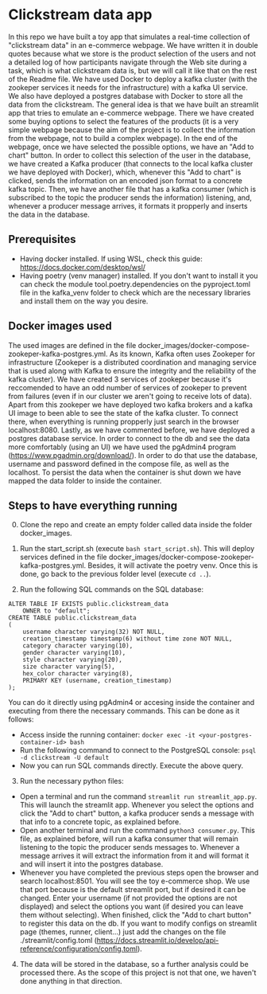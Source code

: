 # Clickstream data app

In this repo we have built a toy app that simulates a real-time collection of "clickstream data" in an e-commerce webpage. We have written it in double quotes because what we store is the product selection of the users and not a detailed log of how participants navigate through the Web site during a task, which is what clickstream data is, but we will call it like that on the rest of the Readme file. We have used Docker to deploy a kafka cluster (with the zookeper services it needs for the infrastructure) with a kafka UI service. We also have deployed a postgres database with Docker to store all the data from the clickstream. The general idea is that we have built an streamlit app that tries to emulate an e-commerce webpage. There we have created some buying options to select the features of the products (it is a very simple webpage because the aim of the project is to collect the information from the webpage, not to build a complex webpage). In the end of the webpage, once we have selected the possible options, we have an "Add to chart" button. In order to collect this selection of the user in the database, we have created a Kafka producer (that connects to the local kafka cluster we have deployed with Docker), which, whenever this "Add to chart" is clicked, sends the information on an encoded json format to a concrete kafka topic. Then, we have another file that has a kafka consumer (which is subscribed to the topic the producer sends the information) listening, and, whenever a producer message arrives, it formats it propperly and inserts the data in the database.

## Prerequisites

* Having docker installed. If using WSL, check this guide: https://docs.docker.com/desktop/wsl/
* Having poetry (venv manager) installed. If you don't want to install it you can check the module tool.poetry.dependencies on the pyproject.toml file in the kafka_venv folder to check which are the necessary libraries and install them on the way you desire.

## Docker images used

The used images are defined in the file docker_images/docker-compose-zookeper-kafka-postgres.yml. As its known, Kafka often uses Zookeper for infrastructure (Zookeper is a distributed coordination and managing service that is used along with Kafka to ensure the integrity and the reliability of the kafka cluster). We have created 3 services of zookeper because it's reccomended to have an odd number of services of zookeper to prevent from failures (even if in our cluster we aren't going to receive lots of data). Apart from this zookeper we have deployed two kafka brokers and a kafka UI image to been able to see the state of the kafka cluster. To connect there, when everything is running propperly just search in the browser localhost:8080. Lastly, as we have commented before, we have deployed a postgres database service. In order to connect to the db and see the data more comfortably (using an UI) we have used the pgAdmin4 program (https://www.pgadmin.org/download/). In order to do that use the database, username and password defined in the compose file, as well as the localhost. To persist the data when the container is shut down we have mapped the data folder to inside the container.


## Steps to have everything running

0) Clone the repo and create an empty folder called data inside the folder docker_images.

1) Run the start_script.sh (execute ```bash start_script.sh```). This will deploy services defined in the file docker_images/docker-compose-zookeper-kafka-postgres.yml. Besides, it will activate the poetry venv. Once this is done, go back to the previous folder level (execute ```cd ..```).

2) Run the following SQL commands on the SQL database:

```
ALTER TABLE IF EXISTS public.clickstream_data
    OWNER to "default";
CREATE TABLE public.clickstream_data
(
    username character varying(32) NOT NULL,
    creation_timestamp timestamp(6) without time zone NOT NULL,
    category character varying(10),
    gender character varying(10),
    style character varying(20),
    size character varying(5),
    hex_color character varying(8),
    PRIMARY KEY (username, creation_timestamp)
);
```

You can do it directly using pgAdmin4 or accesing inside the container and executing from there the necessary commands. This can be done as it follows: 

* Access inside the running container: ```docker exec -it <your-postgres-container-id> bash```
* Run the following command to connect to the PostgreSQL console: ```psql -d clickstream -U default```
* Now you can run SQL commands directly. Execute the above query. 

3) Run the necessary python files:
* Open a terminal and run the command ```streamlit run streamlit_app.py```. This will launch the streamlit app. Whenever you select the options and click the "Add to chart" button, a kafka producer sends a message with that info to a concrete topic, as explained before.
* Open another terminal and run the command ```python3 consumer.py```. This file, as explained before, will run a kafka consumer that will remain listening to the topic the producer sends messages to. Whenever a message arrives it will extract the information from it and will format it and will insert it into the postgres database.
* Whenever you have completed the previous steps open the browser and search localhost:8501. You will see the toy e-commerce shop. We use that port because is the default streamlit port, but if desired it can be changed. Enter your username (if not provided the options are not displayed) and select the options you want (if desired you can leave them without selecting). When finished, click the "Add to chart button" to register this data on the db. If you want to modify configs on streamlit page (themes, runner, client...) just add the changes on the file ./streamlit/config.toml (https://docs.streamlit.io/develop/api-reference/configuration/config.toml).


4) The data will be stored in the database, so a further analysis could be processed there. As the scope of this project is not that one, we haven't done anything in that direction.
